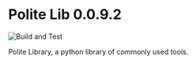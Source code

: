 # Polite Lib 0.0.9.2
![Build and Test](https://github.com/politeauthority/polite-lib/actions/workflows/validate.yaml/badge.svg)

Polite Library, a python library of commonly used tools.
